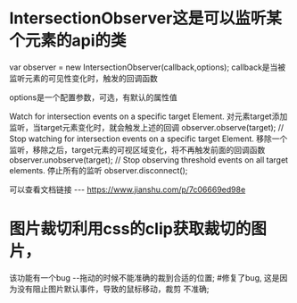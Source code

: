 # IntersectionObserver这是可以监听某个元素的api的类

var observer = new IntersectionObserver(callback,options);
callback是当被监听元素的可见性变化时，触发的回调函数

options是一个配置参数，可选，有默认的属性值

Watch for intersection events on a specific target Element.
对元素target添加监听，当target元素变化时，就会触发上述的回调
observer.observe(target);
// Stop watching for intersection events on a specific target Element.
移除一个监听，移除之后，target元素的可视区域变化，将不再触发前面的回调函数
observer.unobserve(target);
// Stop observing threshold events on all target elements.
 停止所有的监听
observer.disconnect();

可以查看文档链接 --- https://www.jianshu.com/p/7c06669ed98e

# 图片裁切利用css的clip获取裁切的图片，

该功能有一个bug --拖动的时候不能准确的裁到合适的位置;
#修复了bug, 这是因为没有阻止图片默认事件，导致的鼠标移动，裁剪 不准确;
